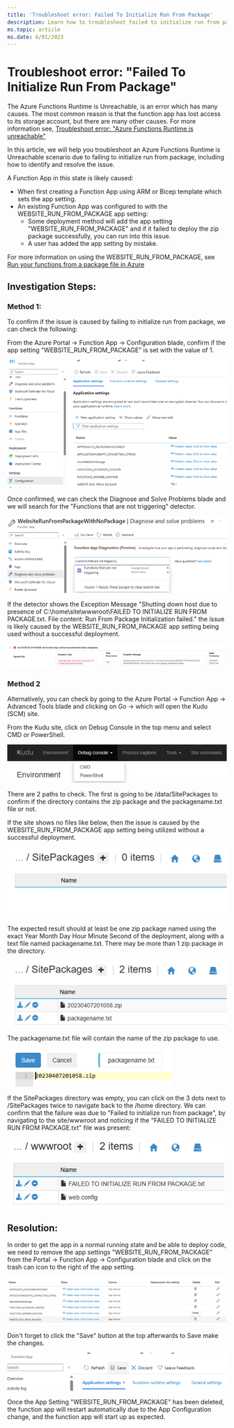 ```yaml
---
title: 'Troubleshoot error: Failed To Initialize Run From Package'
description: Learn how to troubleshoot failed to initialize run from package.
ms.topic: article
ms.date: 6/01/2023
---
```


# Troubleshoot error: "Failed To Initialize Run From Package"

The Azure Functions Runtime is Unreachable, is an error which has many causes. The most common reason is that the function app has lost access to its storage account, but there are many other causes. For more information see, [Troubleshoot error: "Azure Functions Runtime is unreachable"](azure-functions-runtime-is-unreachable-overview.md)

In this article, we will help you troubleshoot an Azure Functions Runtime is Unreachable scenario due to failing to initialize run from package, including how to identify and resolve the issue.

A Function App in this state is likely caused:
* When first creating a Function App using ARM or Bicep template which sets the app setting. 
* An existing Function App was configured to with the WEBSITE_RUN_FROM_PACKAGE app setting:
  * Some deployment method will add the app setting "WEBSITE_RUN_FROM_PACKAGE" and if it failed to deploy the zip package successfully, you can run into this issue. 
  * A user has added the app setting by mistake. 

For more information on using the WEBSITE_RUN_FROM_PACKAGE, see [Run your functions from a package file in Azure](run-functions-from-deployment-package.md#using-website_run_from_package--1)

## Investigation Steps:

### Method 1:

To confirm if the issue is caused by failing to initialize run from package, we can check the following:

From the Azure Portal -> Function App -> Configuration blade, confirm if the app setting "WEBSITE_RUN_FROM_PACKAGE" is set with the value of 1.

![image](./media/failed-to-initialize-run-from-package/app-setings-section.png)

Once confirmed, we can check the Diagnose and Solve Problems blade and we will search for the "Functions that are not triggering" detector.

![image](./media/failed-to-initialize-run-from-package/diagnose-and-solve-problems-blade.png)

If the detector shows the Exception Message "Shutting down host due to presence of C:\home\site\wwwroot\FAILED TO INITIALIZE RUN FROM PACKAGE.txt. File content: Run From Package Initialization failed." the issue is likely caused by the WEBSITE_RUN_FROM_PACKAGE app setting being used without a successful deployment.

![image](./media/failed-to-initialize-run-from-package/exception-message.png)

### Method 2

Alternatively, you can check by going to the Azure Portal -> Function App -> Advanced Tools blade and clicking on Go -> which will open the Kudu (SCM) site. 

From the Kudu site, click on Debug Console in the top menu and select CMD or PowerShell.

![image](./media/failed-to-initialize-run-from-package/kudu-site-debug-console-menu.png)

There are 2 paths to check. The first is going to be /data/SitePackages to confirm if the directory contains the zip package and the packagename.txt file or not. 

If the site shows no files like below, then the issue is caused by the WEBSITE_RUN_FROM_PACKAGE app setting being utilized without a successful deployment.

![image](./media/failed-to-initialize-run-from-package/empty-sitepackages-folder.png)

The expected result should at least be one zip package named using the exact Year Month Day Hour Minute Second of the deployment, along with a text file named packagename.txt. There may be more than 1 zip package in the directory. 

![image](./media/failed-to-initialize-run-from-package/expected-sitepackages-folder.png)

The packagename.txt file will contain the name of the zip package to use. 

![image](./media/failed-to-initialize-run-from-package/packagename-txt-content.png)

If the SitePackages directory was empty, you can click on the 3 dots next to /SitePackages twice to navigate back to the /home directory. 
We can confirm that the failure was due to "Failed to initialize run from package", by navigating to the site/wwwroot and noticing if the "FAILED TO INITIALIZE RUN FROM PACKAGE.txt" file was present:

![image](./media/failed-to-initialize-run-from-package/wwwroot-with-failed-to-initialize-run-from-package-file.png)

## Resolution:

In order to get the app in a normal running state and be able to deploy code, we need to remove the app settings "WEBSITE_RUN_FROM_PACKAGE" from the Portal -> Function App -> Configuration blade and click on the trash can icon to the right of the app setting.

![image](./media/failed-to-initialize-run-from-package/delete-app-setting-website-run-from-package.png)

Don't forget to click the "Save" button at the top afterwards to Save make the changes.

![image](./media/failed-to-initialize-run-from-package/app-settings-save-changes.png)

Once the App Setting "WEBSITE_RUN_FROM_PACKAGE" has been deleted, the function app will restart automatically due to the App Configuration change, and the function app will start up as expected. 
